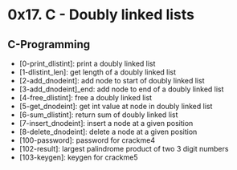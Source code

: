 # 0x17. C - Doubly linked lists
## C-Programming

* [0-print_dlistint]: print a doubly linked list  
* [1-dlistint_len]: get length of a doubly linked list  
* [2-add_dnodeint]: add node to start of doubly linked list  
* [3-add_dnodeint]_end: add node to end of a doubly linked list  
* [4-free_dlistint]: free a doubly linked list  
* [5-get_dnodeint]: get int value at node in doubly linked list  
* [6-sum_dlistint]: return sum of doubly linked list  
* [7-insert_dnodeint]: insert a node at a given position  
* [8-delete_dnodeint]: delete a node at a given position  
* [100-password]: password for crackme4  
* [102-result]: largest palindrome product of two 3 digit numbers  
* [103-keygen]: keygen for crackme5  
